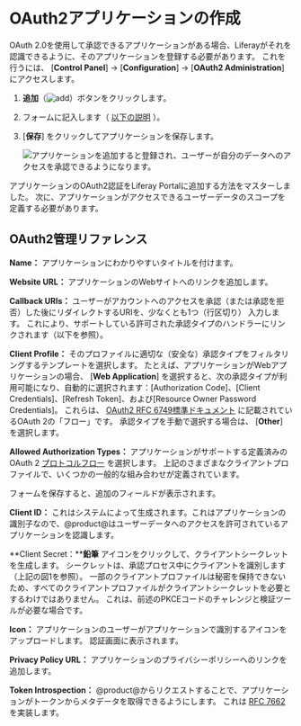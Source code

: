 # OAuth2アプリケーションの作成

OAuth 2.0を使用して承認できるアプリケーションがある場合、Liferayがそれを認識できるように、そのアプリケーションを登録する必要があります。 これを行うには、 [**Control Panel**] → [**Configuration**] → [**OAuth2 Administration**] にアクセスします。

1. **追加**（![add](../../images/icon-add.png)）ボタンをクリックします。

2.  フォームに記入します（ [以下の説明](#oauth2-administration-reference) ）。

3. [**保存**] をクリックしてアプリケーションを保存します。

    ![アプリケーションを追加すると登録され、ユーザーが自分のデータへのアクセスを承認できるようになります。](./creating-oauth2-applications/images/01.png)

アプリケーションのOAuth2認証をLiferay Portalに追加する方法をマスターしました。 次に、アプリケーションがアクセスできるユーザーデータのスコープを定義する必要があります。

<a name="oauth2-administration-reference" />

<a name="oauth2-administration-reference" />

## OAuth2管理リファレンス

**Name：** アプリケーションにわかりやすいタイトルを付けます。

**Website URL：** アプリケーションのWebサイトへのリンクを追加します。

**Callback URIs：** ユーザーがアカウントへのアクセスを承認（または承認を拒否）した後にリダイレクトするURIを、少なくとも1つ（行区切り） 入力します。 これにより、サポートしている許可された承認タイプのハンドラーにリンクされます（以下を参照）。

**Client Profile：** そのプロファイルに適切な（安全な）承認タイプをフィルタリングするテンプレートを選択します。 たとえば、アプリケーションがWebアプリケーションの場合、 [**Web Application**] を選択すると、次の承認タイプが利用可能になり、自動的に選択されます：[Authorization Code]、[Client Credentials]、[Refresh Token]、および[Resource Owner Password Credentials]。 これらは、 [OAuth2 RFC 6749標準ドキュメント](https://tools.ietf.org/html/rfc6749) に記載されているOAuth 2の「フロー」です。 承認タイプを手動で選択する場合は、 [**Other**] を選択します。

**Allowed Authorization Types：** アプリケーションがサポートする定義済みのOAuth 2 [プロトコルフロー](https://tools.ietf.org/html/rfc6749#section-1.2) を選択します。 上記のさまざまなクライアントプロファイルで、いくつかの一般的な組み合わせが定義されています。

フォームを保存すると、追加のフィールドが表示されます。

**Client ID：** これはシステムによって生成されます。これはアプリケーションの識別子なので、@product@はユーザーデータへのアクセスを許可されているアプリケーションを認識します。

**Client Secret：****鉛筆** アイコンをクリックして、クライアントシークレットを生成します。 シークレットは、承認プロセス中にクライアントを識別します（上記の図1を参照）。 一部のクライアントプロファイルは秘密を保持できないため、すべてのクライアントプロファイルがクライアントシークレットを必要とするわけではありません。 これは、前述のPKCEコードのチャレンジと検証ツールが必要な場合です。

**Icon：** アプリケーションのユーザーがアプリケーションで識別するアイコンをアップロードします。 認証画面に表示されます。

**Privacy Policy URL：** アプリケーションのプライバシーポリシーへのリンクを追加します。

**Token Introspection：** @product@からリクエストすることで、アプリケーションがトークンからメタデータを取得できるようにします。 これは [RFC 7662](https://tools.ietf.org/html/rfc7662) を実装します。
